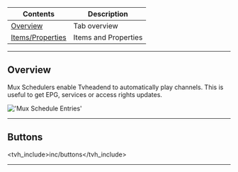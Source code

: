 Contents                               | Description
---------------------------------------|------------------------
[Overview](#overview)                  | Tab overview
[Items/Properties](#items)             | Items and Properties

---

## Overview

Mux Schedulers enable Tvheadend to automatically play channels. This is 
useful to get EPG, services or access rights updates.

!['Mux Schedule Entries'](static/img/doc/dvbinputs/dvbinput_mux_sched.png)

---

## Buttons

<tvh_include>inc/buttons</tvh_include>

---


